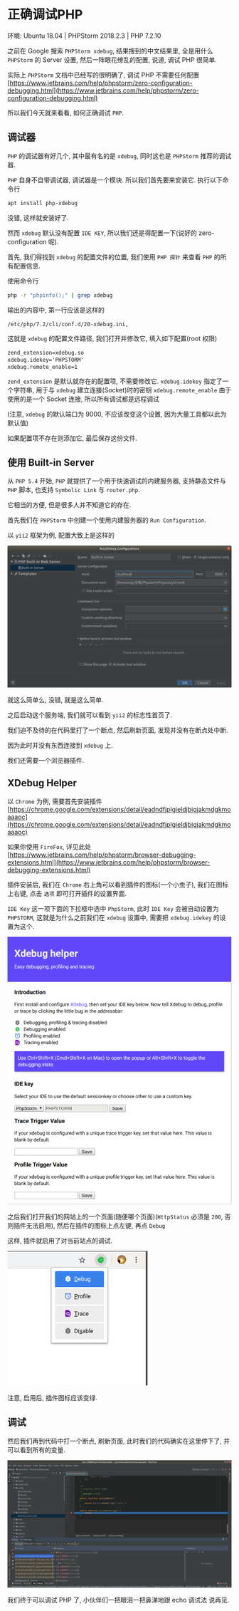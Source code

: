 # 正确调试PHP

环境: Ubuntu 18.04 \| PHPStorm 2018.2.3 \| PHP 7.2.10

之前在 Google 搜索 `PHPStorm xdebug`, 结果搜到的中文结果里, 全是用什么 `PHPStorm` 的 Server 设置, 然后一阵眼花缭乱的配置, 说道, 调试 PHP 很简单.

实际上 `PHPStorm` 文档中已经写的很明确了, 调试 PHP 不需要任何配置 [https://www.jetbrains.com/help/phpstorm/zero-configuration-debugging.html](https://www.jetbrains.com/help/phpstorm/zero-configuration-debugging.html)

所以我们今天就来看看, 如何正确调试 `PHP`.

## 调试器

`PHP` 的调试器有好几个, 其中最有名的是 `xdebug`, 同时这也是 `PHPStorm` 推荐的调试器.

`PHP` 自身不自带调试器, 调试器是一个模块. 所以我们首先要来安装它. 执行以下命令行

```bash
apt install php-xdebug
```

没错, 这样就安装好了.

然而 `xdebug` 默认没有配置 `IDE KEY`, 所以我们还是得配置一下\(说好的 zero-configuration 呢\).

首先, 我们得找到 `xdebug` 的配置文件的位置, 我们使用 `PHP 探针` 来查看 `PHP` 的所有配置信息.

使用命令行

```bash
php -r "phpinfo();" | grep xdebug
```

输出的内容中, 第一行应该是这样的

```text
/etc/php/7.2/cli/conf.d/20-xdebug.ini,
```

这就是 `xdebug` 的配置文件路径, 我们打开并修改它, 填入如下配置\(root 权限\)

```text
zend_extension=xdebug.so
xdebug.idekey='PHPSTORM' 
xdebug.remote_enable=1
```

`zend_extension` 是默认就存在的配置项, 不需要修改它. `xdebug.idekey` 指定了一个字符串, 用于与 `xdebug` 建立连接\(Socket\)时的密钥 `xdebug.remote_enable` 由于使用的是一个 Socket 连接, 所以所有调试都是远程调试

\(注意, `xdebug` 的默认端口为 9000, 不应该改变这个设置, 因为大量工具都以此为默认值\)

如果配置项不存在则添加它, 最后保存这份文件.

## 使用 Built-in Server

从 `PHP 5.4` 开始, `PHP` 就提供了一个用于快速调试的内建服务器, 支持静态文件与 `PHP` 脚本, 也支持 `Symbolic Link` 与 `router.php`.

它相当的方便, 但是很多人并不知道它的存在.

首先我们在 `PHPStorm` 中创建一个使用内建服务器的 `Run Configuration`.

以 `yii2` 框架为例, 配置大致上是这样的

![yii2 run configurations](../.gitbook/assets/image%20%282%29.png)

就这么简单么, 没错, 就是这么简单.

之后启动这个服务端, 我们就可以看到 `yii2` 的标志性首页了.

我们迫不及待的在代码里打了一个断点, 然后刷新页面, 发现并没有在断点处中断.

因为此时并没有东西连接到 `xdebug` 上.

我们还需要一个浏览器插件.

## XDebug Helper

以 `Chrome` 为例, 需要首先安装插件 [https://chrome.google.com/extensions/detail/eadndfjplgieldjbigjakmdgkmoaaaoc](https://chrome.google.com/extensions/detail/eadndfjplgieldjbigjakmdgkmoaaaoc)

如果你使用 `FireFox`, 详见此处 [https://www.jetbrains.com/help/phpstorm/browser-debugging-extensions.html](https://www.jetbrains.com/help/phpstorm/browser-debugging-extensions.html)

插件安装后, 我们在 `Chrome` 右上角可以看到插件的图标\(一个小虫子\), 我们在图标上右键, 点击 `选项` 即可打开插件的设置界面.

`IDE Key` 这一项下面的下拉框中选中 `PhpStorm`, 此时 `IDE Key` 会被自动设置为 `PHPSTORM`, 这就是为什么之前我们在 `xdebug` 设置中, 需要把 `xdebug.idekey` 的设置为这个.

![](../.gitbook/assets/image%20%2839%29.png)

之后我们打开我们的网站上的一个页面\(随便哪个页面\)\(`HttpStatus` 必须是 `200`, 否则插件无法启用\), 然后在插件的图标上点左键, 再点 `Debug`

这样, 插件就启用了对当前站点的调试.

![](../.gitbook/assets/image%20%2836%29.png)

注意, 启用后, 插件图标应该变绿.

## 调试

然后我们再到代码中打一个断点, 刷新页面, 此时我们的代码确实在这里停下了, 并可以看到所有的变量.

![](../.gitbook/assets/image%20%2853%29.png)

我们终于可以调试 PHP 了, 小伙伴们一把眼泪一把鼻涕地跟 echo 调试法 说再见.


